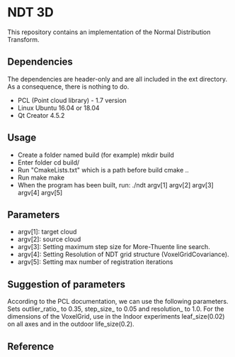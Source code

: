 # NDT 3D #

This repository contains an implementation of the Normal Distribution Transform. 

## Dependencies ##

The dependencies are header-only and are all included in the ext directory. As a consequence, there is nothing to do.

* PCL (Point cloud library) - 1.7 version
* Linux Ubuntu 16.04 or 18.04
* Qt Creator 4.5.2
## Usage ##

* Create a folder named build (for example)
mkdir build
* Enter folder
cd build/
* Run "CmakeLists.txt" which is a path before build
cmake ..
* Run make
make
* When the program has been built, run: 
./ndt argv[1] argv[2] argv[3] argv[4] argv[5] 

## Parameters ##
* argv[1]: target cloud
* argv[2]: source cloud
* argv[3]: Setting maximum step size for More-Thuente line search.
* argv[4]: Setting Resolution of NDT grid structure (VoxelGridCovariance).
* argv[5]: Setting max number of registration iterations
## Suggestion of parameters ##
According to the PCL documentation, we can use the following parameters. Sets outlier_ratio_ to 0.35, step_size_ to 0.05 and resolution_ to 1.0. For the dimensions of the VoxelGrid, use in the Indoor experiments leaf_size(0.02) on all axes and in the outdoor life_size(0.2).
## Reference ##

